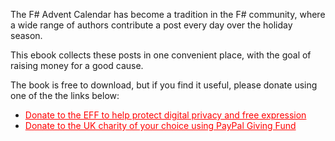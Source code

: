 The F# Advent Calendar has become a tradition in the F# community, where a wide range of authors contribute a post every day over the holiday season.

This ebook collects these posts in one convenient place, with the goal of raising money for a good cause.

The book is free to download, but if you find it useful, please donate using one of the the links below:

* <a href="https://supporters.eff.org/donate/" style="color:red">Donate to the EFF to help protect digital privacy and free expression</a>
* <a href="https://www.paypal.com/uk/fundraiser/105888939759373249" style="color:red">Donate to the UK charity of your choice using PayPal Giving Fund</a>

